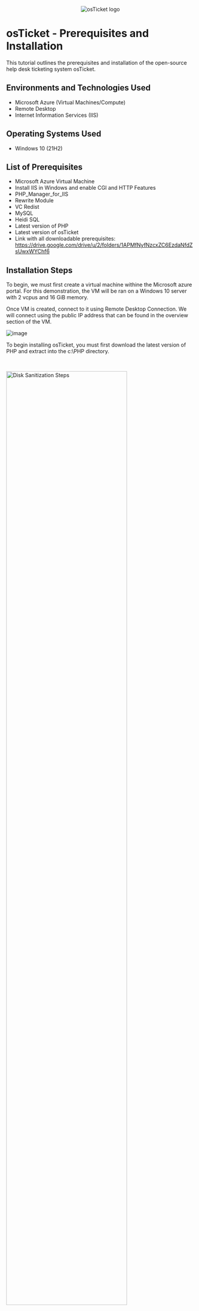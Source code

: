 <p align="center">
<img src="https://i.imgur.com/Clzj7Xs.png" alt="osTicket logo"/>
</p>

<h1>osTicket - Prerequisites and Installation</h1>
This tutorial outlines the prerequisites and installation of the open-source help desk ticketing system osTicket.<br />




<h2>Environments and Technologies Used</h2>

- Microsoft Azure (Virtual Machines/Compute)
- Remote Desktop
- Internet Information Services (IIS)

<h2>Operating Systems Used </h2>

- Windows 10</b> (21H2)

<h2>List of Prerequisites</h2>


- Microsoft Azure Virtual Machine
- Install IIS in Windows and enable CGI and HTTP Features
- PHP_Manager_for_IIS
- Rewrite Module
- VC Redist
- MySQL
- Heidi SQL
- Latest version of PHP
- Latest version of osTicket
- Link with all downloadable prerequisites: https://drive.google.com/drive/u/2/folders/1APMfNyfNzcxZC6EzdaNfdZsUwxWYChf6

<h2>Installation Steps</h2>

To begin, we must first create a virtual machine withine the Microsoft azure portal. For this demonstration, the VM will be ran on a Windows 10 server with 2 vcpus and 16 GiB memory.

Once VM is created, connect to it using Remote Desktop Connection. We will connect using the public IP address that can be found in the overview section of the VM.

![image](https://github.com/akingsley22/osticket-prereqs/assets/138138839/0f27a8ef-f794-4ee8-9e1b-e5018ce4323b)


<p>
To begin installing osTicket, you must first download the latest version of PHP and extract into the c:\PHP directory.
  
</p>
<br />

<p>
<img src="https://i.imgur.com/DJmEXEB.png" height="80%" width="80%" alt="Disk Sanitization Steps"/>
</p>
<p>
Lorem ipsum dolor sit amet, consectetur adipiscing elit, sed do eiusmod tempor incididunt ut labore et dolore magna aliqua. Ut enim ad minim veniam, quis nostrud exercitation ullamco laboris nisi ut aliquip ex ea commodo consequat. Duis aute irure dolor in reprehenderit in voluptate velit esse cillum dolore eu fugiat nulla pariatur.
</p>
<br />

<p>
<img src="https://i.imgur.com/DJmEXEB.png" height="80%" width="80%" alt="Disk Sanitization Steps"/>
</p>
<p>
Lorem ipsum dolor sit amet, consectetur adipiscing elit, sed do eiusmod tempor incididunt ut labore et dolore magna aliqua. Ut enim ad minim veniam, quis nostrud exercitation ullamco laboris nisi ut aliquip ex ea commodo consequat. Duis aute irure dolor in reprehenderit in voluptate velit esse cillum dolore eu fugiat nulla pariatur.
</p>
<br />

